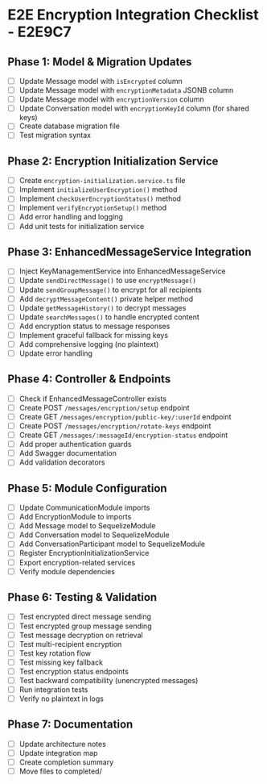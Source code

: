 # E2E Encryption Integration Checklist - E2E9C7

## Phase 1: Model & Migration Updates
- [ ] Update Message model with `isEncrypted` column
- [ ] Update Message model with `encryptionMetadata` JSONB column
- [ ] Update Message model with `encryptionVersion` column
- [ ] Update Conversation model with `encryptionKeyId` column (for shared keys)
- [ ] Create database migration file
- [ ] Test migration syntax

## Phase 2: Encryption Initialization Service
- [ ] Create `encryption-initialization.service.ts` file
- [ ] Implement `initializeUserEncryption()` method
- [ ] Implement `checkUserEncryptionStatus()` method
- [ ] Implement `verifyEncryptionSetup()` method
- [ ] Add error handling and logging
- [ ] Add unit tests for initialization service

## Phase 3: EnhancedMessageService Integration
- [ ] Inject KeyManagementService into EnhancedMessageService
- [ ] Update `sendDirectMessage()` to use `encryptMessage()`
- [ ] Update `sendGroupMessage()` to encrypt for all recipients
- [ ] Add `decryptMessageContent()` private helper method
- [ ] Update `getMessageHistory()` to decrypt messages
- [ ] Update `searchMessages()` to handle encrypted content
- [ ] Add encryption status to message responses
- [ ] Implement graceful fallback for missing keys
- [ ] Add comprehensive logging (no plaintext)
- [ ] Update error handling

## Phase 4: Controller & Endpoints
- [ ] Check if EnhancedMessageController exists
- [ ] Create POST `/messages/encryption/setup` endpoint
- [ ] Create GET `/messages/encryption/public-key/:userId` endpoint
- [ ] Create POST `/messages/encryption/rotate-keys` endpoint
- [ ] Create GET `/messages/:messageId/encryption-status` endpoint
- [ ] Add proper authentication guards
- [ ] Add Swagger documentation
- [ ] Add validation decorators

## Phase 5: Module Configuration
- [ ] Update CommunicationModule imports
- [ ] Add EncryptionModule to imports
- [ ] Add Message model to SequelizeModule
- [ ] Add Conversation model to SequelizeModule
- [ ] Add ConversationParticipant model to SequelizeModule
- [ ] Register EncryptionInitializationService
- [ ] Export encryption-related services
- [ ] Verify module dependencies

## Phase 6: Testing & Validation
- [ ] Test encrypted direct message sending
- [ ] Test encrypted group message sending
- [ ] Test message decryption on retrieval
- [ ] Test multi-recipient encryption
- [ ] Test key rotation flow
- [ ] Test missing key fallback
- [ ] Test encryption status endpoints
- [ ] Test backward compatibility (unencrypted messages)
- [ ] Run integration tests
- [ ] Verify no plaintext in logs

## Phase 7: Documentation
- [ ] Update architecture notes
- [ ] Update integration map
- [ ] Create completion summary
- [ ] Move files to completed/
